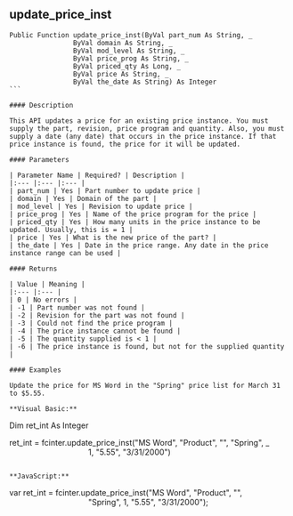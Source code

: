 update_price_inst
-------------------

```
Public Function update_price_inst(ByVal part_num As String, _
                ByVal domain As String, _
                ByVal mod_level As String, _
                ByVal price_prog As String, _
                ByVal priced_qty As Long, _
                ByVal price As String, _
                ByVal the_date As String) As Integer
```   

#### Description

This API updates a price for an existing price instance. You must supply the part, revision, price program and quantity. Also, you must supply a date (any date) that occurs in the price instance. If that price instance is found, the price for it will be updated.

#### Parameters

| Parameter Name | Required? | Description |
|:--- |:--- |:--- |
| part_num | Yes | Part number to update price |
| domain | Yes | Domain of the part |
| mod_level | Yes | Revision to update price |
| price_prog | Yes | Name of the price program for the price |
| priced_qty | Yes | How many units in the price instance to be updated. Usually, this is = 1 |
| price | Yes | What is the new price of the part? |
| the_date | Yes | Date in the price range. Any date in the price instance range can be used |

#### Returns

| Value | Meaning |
|:--- |:--- |
| 0 | No errors |
| -1 | Part number was not found |
| -2 | Revision for the part was not found |
| -3 | Could not find the price program |
| -4 | The price instance cannot be found |
| -5 | The quantity supplied is < 1 |
| -6 | The price instance is found, but not for the supplied quantity |

#### Examples

Update the price for MS Word in the "Spring" price list for March 31 to $5.55.

**Visual Basic:**
```
Dim ret_int As Integer

ret_int = fcinter.update_price_inst("MS Word", "Product", "", "Spring", _
                                    1, "5.55", "3/31/2000")
```

**JavaScript:**
```
var ret_int = fcinter.update_price_inst("MS Word", "Product", "",
                                    "Spring", 1, "5.55", "3/31/2000");
```